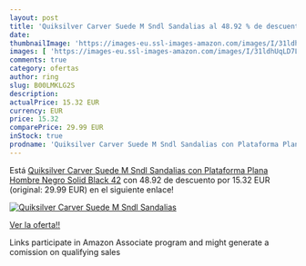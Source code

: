 ```yaml
---
layout: post
title: 'Quiksilver Carver Suede M Sndl Sandalias al 48.92 % de descuento'
date: 
thumbnailImage: 'https://images-eu.ssl-images-amazon.com/images/I/31ldhUqLD7L._SL200_.jpg'
images: [ 'https://images-eu.ssl-images-amazon.com/images/I/31ldhUqLD7L._SL200_.jpg' ]
comments: true
category: ofertas
author: ring
slug: B00LMKLG2S
description:
actualPrice: 15.32 EUR
currency: EUR
price: 15.32
comparePrice: 29.99 EUR
inStock: true
prodname: 'Quiksilver Carver Suede M Sndl Sandalias con Plataforma Plana  Hombre  Negro  Solid Black   42'
---
```


Está [Quiksilver Carver Suede M Sndl Sandalias con Plataforma Plana  Hombre  Negro  Solid Black   42](https://www.amazon.es/dp/B00LMKLG2S/?tag=tolees-21) con 48.92 de descuento por 15.32 EUR (original: 29.99 EUR) en el siguiente enlace!

[![Quiksilver Carver Suede M Sndl Sandalias](https://images-eu.ssl-images-amazon.com/images/I/31ldhUqLD7L._SL200_.jpg)](https://www.amazon.es/dp/B00LMKLG2S/?tag=tolees-21)

[Ver la oferta!!](https://www.amazon.es/dp/B00LMKLG2S/?tag=tolees-21)

Links participate in Amazon Associate program and might generate a comission on qualifying sales



